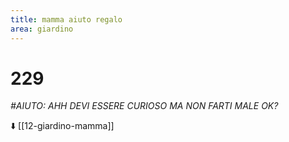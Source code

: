 ```yaml
---
title: mamma aiuto regalo
area: giardino
---
```

# 229
_#AIUTO: AHH DEVI ESSERE CURIOSO MA NON FARTI MALE OK?_

⬇️ [[12-giardino-mamma]] 
